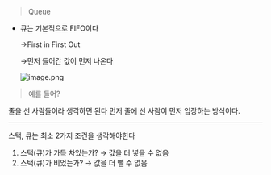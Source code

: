 > Queue
> 
- 큐는 기본적으로 FIFO이다
    
    →First in First Out
    
    →먼저 들어간 값이 먼저 나온다
    
    ![image.png](attachment:73deff80-2b29-485c-ace9-9fa65a9f997b:image.png)
    

> 예를 들어?
> 

줄을 선 사람들이라 생각하면 된다 먼저 줄에 선 사람이 먼저 입장하는 방식이다.

---

스택, 큐는 최소 2가지 조건을 생각해야한다

1. 스택(큐)가 가득 차있는가? → 값을 더 넣을 수 없음
2. 스택(큐)가 비었는가? → 값을 더 뺄 수 없음
